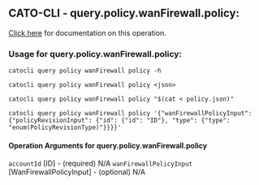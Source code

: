 
## CATO-CLI - query.policy.wanFirewall.policy:
[Click here](https://api.catonetworks.com/documentation/#query-policy) for documentation on this operation.

### Usage for query.policy.wanFirewall.policy:

`catocli query policy wanFirewall policy -h`

`catocli query policy wanFirewall policy <json>`

`catocli query policy wanFirewall policy "$(cat < policy.json)"`

`catocli query policy wanFirewall policy '{"wanFirewallPolicyInput": {"policyRevisionInput": {"id": {"id": "ID"}, "type": {"type": "enum(PolicyRevisionType)"}}}}'`

#### Operation Arguments for query.policy.wanFirewall.policy ####
`accountId` [ID] - (required) N/A 
`wanFirewallPolicyInput` [WanFirewallPolicyInput] - (optional) N/A 
